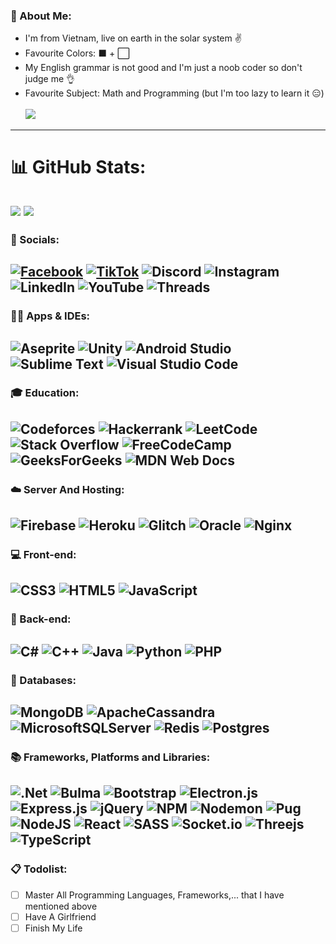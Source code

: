 ### 🐧 About Me:
* I'm from Vietnam, live on earth in the solar system ✌
* Favourite Colors: ⬛ + ⬜
* My English grammar is not good and I'm just a noob coder so don't judge me 👌 
* Favourite Subject: Math and Programming (but I'm too lazy to learn it 😑) <br/> <br/>
[![](https://visitcount.itsvg.in/api?id=Tcoder206&icon=5&color=12)](https://visitcount.itsvg.in)
---
# 📊 GitHub Stats:
<!--- ![](https://github-readme-stats.vercel.app/api?username=Tcoder206&theme=dark&hide_border=false&include_all_commits=false&count_private=false) --->
![](https://github-readme-streak-stats.herokuapp.com/?user=Tcoder206&theme=dark&hide_border=false)
![](https://github-readme-stats.vercel.app/api/top-langs/?username=Tcoder206&theme=dark&hide_border=false&include_all_commits=false&count_private=false&layout=compact)
---
### 👥 Socials: 
[![Facebook](https://img.shields.io/badge/Facebook-%231877F2.svg?logo=Facebook&logoColor=white)](https://www.facebook.com/mtris2kar6/) [![TikTok](https://img.shields.io/badge/TikTok-%23000000.svg?logo=TikTok&logoColor=white)](https://www.tiktok.com/@mtrisdpad) 
![Discord](https://img.shields.io/badge/Discord-%235865F2.svg?logo=discord&logoColor=white)
![Instagram](https://img.shields.io/badge/Instagram-%23E4405F.svg?logo=Instagram&logoColor=white)
![LinkedIn](https://img.shields.io/badge/linkedin-%230077B5.svg?logo=linkedin&logoColor=white)
![YouTube](https://img.shields.io/badge/YouTube-%23FF0000.svg?logo=YouTube&logoColor=white)
![Threads](https://img.shields.io/badge/Threads-000000?logo=Threads&logoColor=white)
---
### 👨‍💻 Apps & IDEs:
![Aseprite](https://img.shields.io/badge/Aseprite-FFFFFF?logo=Aseprite&logoColor=#7D929E)
![Unity](https://img.shields.io/badge/unity-%23000000.svg?logo=unity&logoColor=white)
![Android Studio](https://img.shields.io/badge/android%20studio-346ac1?logo=android%20studio&logoColor=white)
![Sublime Text](https://img.shields.io/badge/sublime_text-%23575757.svg?logo=sublime-text&logoColor=important)
![Visual Studio Code](https://img.shields.io/badge/Visual%20Studio%20Code-0078d7.svg?logo=visual-studio-code&logoColor=white)
---
### 🎓 Education: 
![Codeforces](https://img.shields.io/badge/Codeforces-445f9d?logo=Codeforces&logoColor=white)
![Hackerrank](https://img.shields.io/badge/-Hackerrank-2EC866?logo=HackerRank&logoColor=white)
![LeetCode](https://img.shields.io/badge/LeetCode-000000?logo=LeetCode&logoColor=#d16c06)
![Stack Overflow](https://img.shields.io/badge/-Stackoverflow-FE7A16?logo=stack-overflow&logoColor=white)
![FreeCodeCamp](https://img.shields.io/badge/Freecodecamp-%23123.svg?logo=freecodecamp&logoColor=green)
![GeeksForGeeks](https://img.shields.io/badge/GeeksforGeeks-gray?logo=geeksforgeeks&logoColor=35914c)
![MDN Web Docs](https://img.shields.io/badge/MDN_Web_Docs-black?logo=mdnwebdocs&logoColor=white)
---
### ☁️ Server And Hosting:
![Firebase](https://img.shields.io/badge/firebase-a08021?logo=firebase&logoColor=ffcd34)
![Heroku](https://img.shields.io/badge/heroku-%23430098.svg?logo=heroku&logoColor=white)
![Glitch](https://img.shields.io/badge/glitch-%233333FF.svg?logo=glitch&logoColor=white)
![Oracle](https://img.shields.io/badge/Oracle-F80000?logo=oracle&logoColor=white)
![Nginx](https://img.shields.io/badge/nginx-%23009639.svg?logo=nginx&logoColor=white)
---
### 💻 Front-end:
![CSS3](https://img.shields.io/badge/css3-%231572B6.svg?style=for-the-badge&logo=css3&logoColor=white) ![HTML5](https://img.shields.io/badge/html5-%23E34F26.svg?style=for-the-badge&logo=html5&logoColor=white) ![JavaScript](https://img.shields.io/badge/javascript-%23323330.svg?style=for-the-badge&logo=javascript&logoColor=%23F7DF1E)
---
### 📱 Back-end: 
![C#](https://img.shields.io/badge/c%23-%23239120.svg?style=for-the-badge&logo=csharp&logoColor=white)
![C++](https://img.shields.io/badge/c++-%2300599C.svg?style=for-the-badge&logo=c%2B%2B&logoColor=white)
![Java](https://img.shields.io/badge/java-%23ED8B00.svg?style=for-the-badge&logo=openjdk&logoColor=white)
![Python](https://img.shields.io/badge/python-3670A0?style=for-the-badge&logo=python&logoColor=ffdd54)
![PHP](https://img.shields.io/badge/php-%23777BB4.svg?style=for-the-badge&logo=php&logoColor=white)
---
### 💾 Databases:
![MongoDB](https://img.shields.io/badge/MongoDB-%234ea94b.svg?style=for-the-badge&logo=mongodb&logoColor=white) 
![ApacheCassandra](https://img.shields.io/badge/cassandra-%231287B1.svg?style=for-the-badge&logo=apache-cassandra&logoColor=white)
![MicrosoftSQLServer](https://img.shields.io/badge/Microsoft%20SQL%20Server-CC2927?style=for-the-badge&logo=microsoft%20sql%20server&logoColor=white)
![Redis](https://img.shields.io/badge/redis-%23DD0031.svg?style=for-the-badge&logo=redis&logoColor=white)
![Postgres](https://img.shields.io/badge/postgres-%23316192.svg?style=for-the-badge&logo=postgresql&logoColor=white)
---
### 📚 Frameworks, Platforms and Libraries:
![.Net](https://img.shields.io/badge/.NET-5C2D91?style=for-the-badge&logo=.net&logoColor=white)
![Bulma](https://img.shields.io/badge/bulma-00D0B1?style=for-the-badge&logo=bulma&logoColor=white)
![Bootstrap](https://img.shields.io/badge/bootstrap-%23563D7C.svg?style=for-the-badge&logo=bootstrap&logoColor=white)
![Electron.js](https://img.shields.io/badge/Electron-191970?style=for-the-badge&logo=Electron&logoColor=white)
![Express.js](https://img.shields.io/badge/express.js-%23404d59.svg?style=for-the-badge&logo=express&logoColor=%2361DAFB)
![jQuery](https://img.shields.io/badge/jquery-%230769AD.svg?style=for-the-badge&logo=jquery&logoColor=white)
![NPM](https://img.shields.io/badge/NPM-%23CB3837.svg?style=for-the-badge&logo=npm&logoColor=white)
![Nodemon](https://img.shields.io/badge/NODEMON-%23323330.svg?style=for-the-badge&logo=nodemon&logoColor=%BBDEAD)
![Pug](https://img.shields.io/badge/Pug-FFF?style=for-the-badge&logo=pug&logoColor=A86454)
![NodeJS](https://img.shields.io/badge/node.js-6DA55F?style=for-the-badge&logo=node.js&logoColor=white)
![React](https://img.shields.io/badge/react-%2320232a.svg?style=for-the-badge&logo=react&logoColor=%2361DAFB)
![SASS](https://img.shields.io/badge/SASS-hotpink.svg?style=for-the-badge&logo=SASS&logoColor=white)
![Socket.io](https://img.shields.io/badge/Socket.io-black?style=for-the-badge&logo=socket.io&badgeColor=010101)
![Threejs](https://img.shields.io/badge/threejs-black?style=for-the-badge&logo=three.js&logoColor=white)
![TypeScript](https://img.shields.io/badge/typescript-%23007ACC.svg?style=for-the-badge&logo=typescript&logoColor=white) 
---
### 📋 Todolist:
- [ ] Master All Programming Languages, Frameworks,... that I have mentioned above
- [ ] Have A Girlfriend
- [ ] Finish My Life
